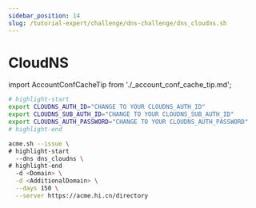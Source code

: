 ```yaml
---
sidebar_position: 14
slug: /tutorial-expert/challenge/dns-challenge/dns_cloudns.sh
---
```


# CloudNS

import AccountConfCacheTip from './_account_conf_cache_tip.md';

<AccountConfCacheTip />

```bash
# highlight-start
export CLOUDNS_AUTH_ID="CHANGE TO YOUR CLOUDNS_AUTH_ID"
export CLOUDNS_SUB_AUTH_ID="CHANGE TO YOUR CLOUDNS_SUB_AUTH_ID"
export CLOUDNS_AUTH_PASSWORD="CHANGE TO YOUR CLOUDNS_AUTH_PASSWORD"
# highlight-end

acme.sh --issue \
# highlight-start
  --dns dns_cloudns \
# highlight-end
  -d <Domain> \
  -d <AdditionalDomain> \
  --days 150 \
  --server https://acme.hi.cn/directory
```